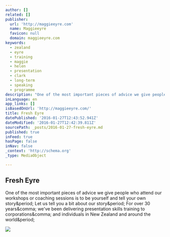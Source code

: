 ```yaml
---
author: []
related: []
publisher:
  url: 'http://maggieeyre.com'
  name: Maggieeyre
  favicon: null
  domain: maggieeyre.com
keywords:
  - zealand
  - eyre
  - training
  - maggie
  - helen
  - presentation
  - clark
  - long-term
  - speaking
  - programme
description: "One of the most important pieces of advice we give people who attend our workshops or coaching sessions is to be yourself and tell your own story. Let us tell you a bit about our story. For over 30 years, we've been delivering presentation skills training to corporations, and individuals in New Zealand and around the world."
inLanguage: en
app_links: []
isBasedOnUrl: 'http://maggieeyre.com/'
title: Fresh Eyre
datePublished: '2016-01-27T12:43:52.941Z'
dateModified: '2016-01-27T12:42:39.811Z'
sourcePath: _posts/2016-01-27-fresh-eyre.md
published: true
inFeed: true
hasPage: false
inNav: false
_context: 'http://schema.org'
_type: MediaObject

---
```

<article style=""><h1>Fresh Eyre</h1><p>One of the most important pieces of advice we give people who attend our workshops or coaching sessions is to be yourself and tell your own story&amp;period; Let us tell you a bit about our story&amp;period; For over 30 years&amp;comma; we've been delivering presentation skills training to corporations&amp;comma; and individuals in New Zealand and around the world&amp;period;</p><img src="http://maggieeyre.com/site/wp-content/uploads/2009/12/Helen-Clark.jpg" /></article>